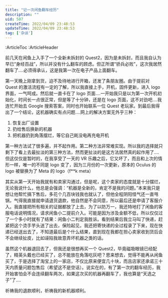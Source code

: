```yaml
---
title: "记一次闲鱼翻车经历"
description: ""
uid: 507
createTime: 2022/04/09 23:48:53
updateTime: 2022/04/09 23:48:53
tag: ['杂谈']
---
```

:ArticleToc
:ArticleHeader

前几天在闲鱼上入手了一个全新未拆封的 Quest2，因为是未拆封，而且我自认为早已“身经百战”，所以并没有什么翻车的顾虑。但正所谓“骄兵必败”，这次我居然翻车了....必须得承认，这是我第一次在电子产品上面翻车。

第一天晚上刚拿到货，迫不及待地进行开箱，还发了条朋友圈。由于提前对 Quest 的激活流程有一定的了解，所以我直接上手，开机，固件更新，进入 logo 界面，一气呵成。然后就一直卡在了 logo 页面....一开始我只是以为第一次开机初始化，时间长一点很正常，但是等了十分钟，还是在 logo 页面，这不对劲吧....我连忙开始去 Google 搜索答案，同时也开始联系一位 Quest 老玩家。到最后我得出了一个结论，这机器确实有点问题....网上的解决方案无外乎三种：

1. 恢复出厂设置
2. 扔给售后换新的机器
3. 把机器扔到角落摆烂，等它自己耗没电再充电开机

第一种方法试了很多遍，并不起作用。第二种方法非常难实现。所以我的选择就只剩下了看上去最扯淡的第三种方法，然而更扯淡的是这方法居然真的起作用了....但这仅仅是暂时的，在我享受了一天的 VR 乐趣之后，它又坏了，而且和上次的情形一样，唯一的不同是 logo 变了，因为三月份的一次更新，原本的 Oculus 的 logo 被替换为了 Meta 的 logo（f**k meta）

其实从第一天开始我就有和卖家沟通过，但是呢，这个卖家的态度就是十分摆烂，无论我说什么，他总是会强调：“机器是全新的，肯定不是我的问题。”本来我只是想让他帮忙搞下售后，多花个几百块钱我也就认了，但他全程阴阳怪气还一直甩锅，气得我直接就申请退货退款，他自然是不会同意，所以最后还是申请了客服介入。我直接把所有相关的证据都放了上去，为了以防万一，我还特地打了闲鱼的客服电话说明情况，请求闲鱼小二提前介入。可能是因为涉及金额不低，所以仅仅过了一个多小时就有了结果：闲鱼小二判定我胜诉。看到结果后我立马叫了快递，赶紧把这个烫手芋头送了出去，保险起见，我还把寄快递的全过程录了下来，现在快递已经送出去了，不知道最后是个什么结果，直到现在我都在担心卖家收到货后会不会继续扯皮，比如诬陷我故意弄坏机器之类的话。

虽然这个机器退回去了，但我还是很想再买一个 Quest2，毕竟磁吸眼镜已经配了，精英头戴也已经买了，总不能放在角落吃灰吧？思来想去，觉得不能再从闲鱼买了，于是选择了淘宝上的一家店，不仅比原来便宜几十块，而且店家还承诺三十天内质量问题包售后（希望这不是空话）。说实在的，有了第一次的翻车经历，我开始害怕会不会连续翻车两次，如果这次买的机器再翻车了，我也算是“天选之子”了....

祈祷我的退款顺利，祈祷我的新机器顺利。
